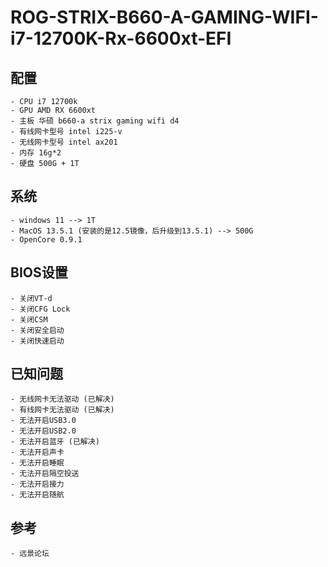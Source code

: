 # ROG-STRIX-B660-A-GAMING-WIFI-i7-12700K-Rx-6600xt-EFI

## 配置

    - CPU i7 12700k
    - GPU AMD RX 6600xt
    - 主板 华硕 b660-a strix gaming wifi d4 
    - 有线网卡型号 intel i225-v 
    - 无线网卡型号 intel ax201
    - 内存 16g*2
    - 硬盘 500G + 1T

## 系统

    - windows 11 --> 1T 
    - MacOS 13.5.1 (安装的是12.5镜像，后升级到13.5.1) --> 500G
    - OpenCore 0.9.1

## BIOS设置

    - 关闭VT-d
    - 关闭CFG Lock
    - 关闭CSM
    - 关闭安全启动
    - 关闭快速启动

## 已知问题

    - 无线网卡无法驱动 (已解决)
    - 有线网卡无法驱动 (已解决)
    - 无法开启USB3.0
    - 无法开启USB2.0
    - 无法开启蓝牙 (已解决)
    - 无法开启声卡
    - 无法开启睡眠
    - 无法开启隔空投送
    - 无法开启接力
    - 无法开启随航

## 参考

    - 远景论坛

